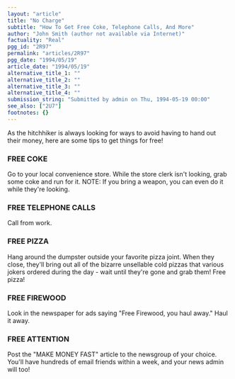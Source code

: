 ```yaml
---
layout: "article"
title: "No Charge"
subtitle: "How To Get Free Coke, Telephone Calls, And More"
author: "John Smith (author not available via Internet)"
factuality: "Real"
pgg_id: "2R97"
permalink: "articles/2R97"
pgg_date: "1994/05/19"
article_date: "1994/05/19"
alternative_title_1: ""
alternative_title_2: ""
alternative_title_3: ""
alternative_title_4: ""
submission_string: "Submitted by admin on Thu, 1994-05-19 00:00"
see_also: ["2U7"]
footnotes: {}
---
```

<div>
<p>As the hitchhiker is always looking for ways to avoid having to hand out their money, here are some tips to get things for free!</p>
<h3>FREE COKE</h3>
<p>Go to your local convenience store. While the store clerk isn't looking, grab some coke and run for it. NOTE: If you bring a weapon, you can even do it while they're looking.</p>
<h3>FREE TELEPHONE CALLS</h3>
<p>Call from work.</p>
<h3>FREE PIZZA</h3>
<p>Hang around the dumpster outside your favorite pizza joint. When they close, they'll bring out all of the bizarre unsellable cold pizzas that various jokers ordered during the day - wait until they're gone and grab them! Free pizza!</p>
<h3>FREE FIREWOOD</h3>
<p>Look in the newspaper for ads saying "Free Firewood, you haul away." Haul it away.</p>
<h3>FREE ATTENTION</h3>
<p>Post the "MAKE MONEY FAST" article to the newsgroup of your choice. You'll have hundreds of email friends within a week, and your news admin will too!</p>
</div>
